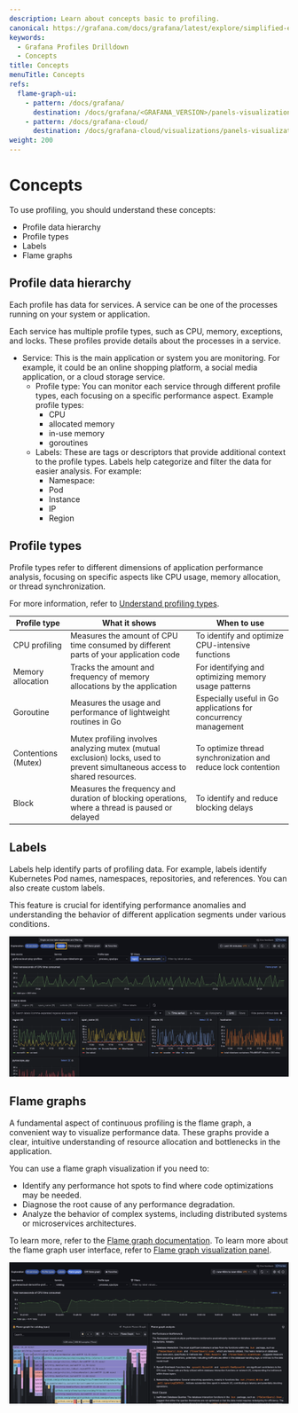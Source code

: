 ```yaml
---
description: Learn about concepts basic to profiling.
canonical: https://grafana.com/docs/grafana/latest/explore/simplified-exploration/profiles/concepts/
keywords:
  - Grafana Profiles Drilldown
  - Concepts
title: Concepts
menuTitle: Concepts
refs:
  flame-graph-ui:
    - pattern: /docs/grafana/
      destination: /docs/grafana/<GRAFANA_VERSION>/panels-visualizations/visualizations/flame-graph/
    - pattern: /docs/grafana-cloud/
      destination: /docs/grafana-cloud/visualizations/panels-visualizations/visualizations/flame-graph/
weight: 200
---
```


# Concepts

To use profiling, you should understand these concepts:

- Profile data hierarchy
- Profile types
- Labels
- Flame graphs

## Profile data hierarchy

Each profile has data for services. A service can be one of the processes running on your system or application.

Each service has multiple profile types, such as CPU, memory, exceptions, and locks. These profiles provide details about the processes in a service.

- Service: This is the main application or system you are monitoring. For example, it could be an online shopping platform, a social media application, or a cloud storage service.
  - Profile type: You can monitor each service through different profile types, each focusing on a specific performance aspect. Example profile types:
    - CPU
    - allocated memory
    - in-use memory
    - goroutines
  - Labels: These are tags or descriptors that provide additional context to the profile types. Labels help categorize and filter the data for easier analysis. For example:
    - Namespace:
    - Pod
    - Instance
    - IP
    - Region

## Profile types

Profile types refer to different dimensions of application performance analysis, focusing on specific aspects like CPU usage, memory allocation, or thread synchronization.

For more information, refer to [Understand profiling types](https://grafana.com/docs/grafana-cloud/monitor-applications/profiles/introduction/profiling-types/).

<!-- vale Grafana.Spelling = NO -->

| Profile type        | What it shows                                                                                                               | When to use                                                     |
| ------------------- | --------------------------------------------------------------------------------------------------------------------------- | --------------------------------------------------------------- |
| CPU profiling       | Measures the amount of CPU time consumed by different parts of your application code                                        | To identify and optimize CPU-intensive functions                |
| Memory allocation   | Tracks the amount and frequency of memory allocations by the application                                                    | For identifying and optimizing memory usage patterns            |
| Goroutine           | Measures the usage and performance of lightweight routines in Go                                                            | Especially useful in Go applications for concurrency management |
| Contentions (Mutex) | Mutex profiling involves analyzing mutex (mutual exclusion) locks, used to prevent simultaneous access to shared resources. | To optimize thread synchronization and reduce lock contention   |
| Block               | Measures the frequency and duration of blocking operations, where a thread is paused or delayed                             | To identify and reduce blocking delays                          |

<!-- vale Grafana.Spelling = NO -->

## Labels

Labels help identify parts of profiling data. For example, labels identify Kubernetes Pod names, namespaces, repositories, and references. You can also create custom labels.

This feature is crucial for identifying performance anomalies and understanding the behavior of different application segments under various conditions.

![Labels view in Grafana Profiles Drilldown](../images/explore-profiles-labels.png)

## Flame graphs

A fundamental aspect of continuous profiling is the flame graph, a convenient way to visualize performance data. These graphs provide a clear, intuitive understanding of resource allocation and bottlenecks in the application.

You can use a flame graph visualization if you need to:

- Identify any performance hot spots to find where code optimizations may be needed.
- Diagnose the root cause of any performance degradation.
- Analyze the behavior of complex systems, including distributed systems or microservices architectures.

To learn more, refer to the [Flame graph documentation](https://grafana.com/docs/grafana-cloud/monitor-applications/profiles/flamegraphs/).
To learn more about the flame graph user interface, refer to [Flame graph visualization panel](ref:flame-graph-ui).

![An example flame graph with an explanation generated by Flame graph AI](../images/explore-profiles-flamegraph-2.png)
